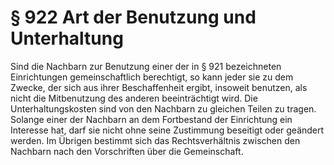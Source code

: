 # § 922 Art der Benutzung und Unterhaltung
Sind die Nachbarn zur Benutzung einer der in § 921 bezeichneten Einrichtungen gemeinschaftlich berechtigt, so kann jeder sie zu dem Zwecke, der sich aus ihrer Beschaffenheit ergibt, insoweit benutzen, als nicht die Mitbenutzung des anderen beeinträchtigt wird. Die Unterhaltungskosten sind von den Nachbarn zu gleichen Teilen zu tragen. Solange einer der Nachbarn an dem Fortbestand der Einrichtung ein Interesse hat, darf sie nicht ohne seine Zustimmung beseitigt oder geändert werden. Im Übrigen bestimmt sich das Rechtsverhältnis zwischen den Nachbarn nach den Vorschriften über die Gemeinschaft.